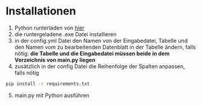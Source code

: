 # Installationen 

1. Python runterladen von [hier](https://www.python.org/ftp/python/3.10.11/python-3.10.11-amd64.exe)
2. die runtergeladene .exe Datei installieren
3. in der config.yml Datei den Namen von der Eingabedatei, Tabelle und den Namen vom zu bearbeitenden Datenblatt in der Tabelle ändern, falls nötig: **die Tabelle und die Eingabedatei müssen beide in dem Verzeichnis von main.py liegen**
4. zusätzlich in der config Datei die Reihenfolge der Spalten anpassen, falls nötig
```bash
pip install -r requirements.txt
```
5. main.py mit Python ausführen
